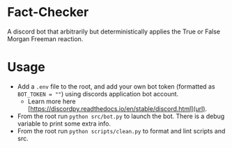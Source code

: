 # Fact-Checker
A discord bot that arbitrarily but deterministically applies the True or False Morgan Freeman reaction. 

# Usage
- Add a `.env` file to the root, and add your own bot token (formatted as `BOT_TOKEN = ""`) using discords application bot account.
   - Learn more here [https://discordpy.readthedocs.io/en/stable/discord.html](url).
- From the root run `python src/bot.py` to launch the bot. There is a debug variable to print some extra info.
- From the root run `python scripts/clean.py` to format and lint scripts and src.
